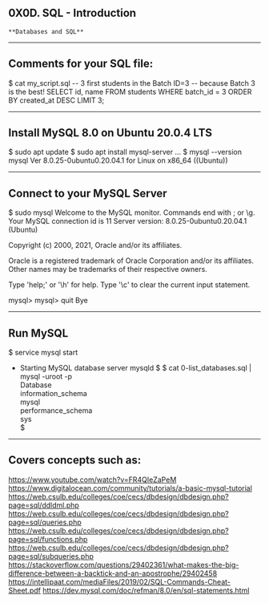 ## 0X0D. SQL - Introduction

	**Databases and SQL**
---

## Comments for your SQL file:
$ cat my_script.sql
-- 3 first students in the Batch ID=3
-- because Batch 3 is the best!
SELECT id, name FROM students WHERE batch_id = 3 ORDER BY created_at DESC LIMIT 3;

---

## Install MySQL 8.0 on Ubuntu 20.0.4 LTS
$ sudo apt update
$ sudo apt install mysql-server
...
$ mysql --version
mysql  Ver 8.0.25-0ubuntu0.20.04.1 for Linux on x86_64 ((Ubuntu))

---

## Connect to your MySQL Server
$ sudo mysql
Welcome to the MySQL monitor.  Commands end with ; or \g.
Your MySQL connection id is 11
Server version: 8.0.25-0ubuntu0.20.04.1 (Ubuntu)

Copyright (c) 2000, 2021, Oracle and/or its affiliates.

Oracle is a registered trademark of Oracle Corporation and/or its
affiliates. Other names may be trademarks of their respective
owners.

Type 'help;' or '\h' for help. Type '\c' to clear the current input statement.

mysql>
mysql> quit
Bye

---

## Run MySQL
$ service mysql start                                                   
 * Starting MySQL database server mysqld 
$
$ cat 0-list_databases.sql | mysql -uroot -p                               
Database                                                                                   
information_schema                                                                         
mysql                                                                                      
performance_schema                                                                         
sys                      
$
---

## Covers concepts such as:
<https://www.youtube.com/watch?v=FR4QIeZaPeM>
<https://www.digitalocean.com/community/tutorials/a-basic-mysql-tutorial>
<https://web.csulb.edu/colleges/coe/cecs/dbdesign/dbdesign.php?page=sql/ddldml.php>
<https://web.csulb.edu/colleges/coe/cecs/dbdesign/dbdesign.php?page=sql/queries.php>
<https://web.csulb.edu/colleges/coe/cecs/dbdesign/dbdesign.php?page=sql/functions.php>
<https://web.csulb.edu/colleges/coe/cecs/dbdesign/dbdesign.php?page=sql/subqueries.php>
<https://stackoverflow.com/questions/29402361/what-makes-the-big-difference-between-a-backtick-and-an-apostrophe/29402458>
<https://intellipaat.com/mediaFiles/2019/02/SQL-Commands-Cheat-Sheet.pdf>
<https://dev.mysql.com/doc/refman/8.0/en/sql-statements.html>
